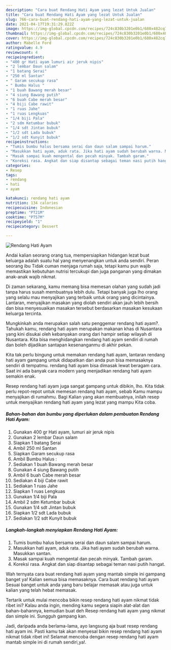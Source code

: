 ```yaml
---
description: "Cara buat Rendang Hati Ayam yang lezat Untuk Jualan"
title: "Cara buat Rendang Hati Ayam yang lezat Untuk Jualan"
slug: 766-cara-buat-rendang-hati-ayam-yang-lezat-untuk-jualan
date: 2021-04-17T19:31:29.822Z
image: https://img-global.cpcdn.com/recipes/724c830b3201e0b1/680x482cq70/rendang-hati-ayam-foto-resep-utama.jpg
thumbnail: https://img-global.cpcdn.com/recipes/724c830b3201e0b1/680x482cq70/rendang-hati-ayam-foto-resep-utama.jpg
cover: https://img-global.cpcdn.com/recipes/724c830b3201e0b1/680x482cq70/rendang-hati-ayam-foto-resep-utama.jpg
author: Mabelle Ford
ratingvalue: 4.9
reviewcount: 4
recipeingredient:
- "400 gr Hati ayam lumuri air jeruk nipis"
- "2 lembar Daun salam"
- "1 batang Serai"
- "250 ml Santan"
- " Garam secukup rasa"
- " Bumbu Halus "
- "1 buah Bawang merah besar"
- "4 siung Bawang putih"
- "6 buah Cabe merah besar"
- "4 biji Cabe rawit"
- "1 ruas Jahe"
- "1 ruas Lengkuas"
- "1/4 biji Pala"
- "2 sdm Ketumbar bubuk"
- "1/4 sdt Jintan bubuk"
- "1/2 sdt Lada bubuk"
- "1/2 sdt Kunyit bubuk"
recipeinstructions:
- "Tumis bumbu halus bersama serai dan daun salam sampai harum."
- "Masukkan hati ayam, aduk rata. Jika hati ayam sudah berubah warna. Masukkan santan."
- "Masak sampai kuah mengental dan pecah minyak. Tambah garam."
- "Koreksi rasa. Angkat dan siap disantap sebagai teman nasi putih hangat."
categories:
- Resep
tags:
- rendang
- hati
- ayam

katakunci: rendang hati ayam 
nutrition: 134 calories
recipecuisine: Indonesian
preptime: "PT21M"
cooktime: "PT57M"
recipeyield: "1"
recipecategory: Dessert

---
```



![Rendang Hati Ayam](https://img-global.cpcdn.com/recipes/724c830b3201e0b1/680x482cq70/rendang-hati-ayam-foto-resep-utama.jpg)

Andai kalian seorang orang tua, mempersiapkan hidangan lezat buat keluarga adalah suatu hal yang menyenangkan untuk anda sendiri. Peran seorang ibu Tidak cuman menjaga rumah saja, tetapi kamu pun wajib memastikan kebutuhan nutrisi tercukupi dan juga panganan yang dimakan anak-anak wajib nikmat.

Di zaman  sekarang, kamu memang bisa memesan olahan yang sudah jadi tanpa harus susah membuatnya lebih dulu. Tetapi banyak juga lho orang yang selalu mau menyajikan yang terbaik untuk orang yang dicintainya. Lantaran, menyajikan masakan yang diolah sendiri akan jauh lebih bersih dan bisa menyesuaikan masakan tersebut berdasarkan masakan kesukaan keluarga tercinta. 



Mungkinkah anda merupakan salah satu penggemar rendang hati ayam?. Tahukah kamu, rendang hati ayam merupakan makanan khas di Nusantara yang kini disukai oleh kebanyakan orang dari hampir setiap wilayah di Nusantara. Kita bisa menghidangkan rendang hati ayam sendiri di rumah dan boleh dijadikan santapan kesenanganmu di akhir pekan.

Kita tak perlu bingung untuk memakan rendang hati ayam, lantaran rendang hati ayam gampang untuk didapatkan dan anda pun bisa memasaknya sendiri di tempatmu. rendang hati ayam bisa dimasak lewat beragam cara. Saat ini ada banyak cara modern yang menjadikan rendang hati ayam semakin enak.

Resep rendang hati ayam juga sangat gampang untuk dibikin, lho. Kita tidak perlu repot-repot untuk memesan rendang hati ayam, sebab Kamu mampu menyajikan di rumahmu. Bagi Kalian yang akan membuatnya, inilah resep untuk menyajikan rendang hati ayam yang lezat yang mampu Kita coba.

<!--inarticleads1-->

##### Bahan-bahan dan bumbu yang diperlukan dalam pembuatan Rendang Hati Ayam:

1. Gunakan 400 gr Hati ayam, lumuri air jeruk nipis
1. Gunakan 2 lembar Daun salam
1. Siapkan 1 batang Serai
1. Ambil 250 ml Santan
1. Siapkan  Garam secukup rasa
1. Ambil  Bumbu Halus :
1. Sediakan 1 buah Bawang merah besar
1. Gunakan 4 siung Bawang putih
1. Ambil 6 buah Cabe merah besar
1. Sediakan 4 biji Cabe rawit
1. Sediakan 1 ruas Jahe
1. Siapkan 1 ruas Lengkuas
1. Gunakan 1/4 biji Pala
1. Ambil 2 sdm Ketumbar bubuk
1. Gunakan 1/4 sdt Jintan bubuk
1. Siapkan 1/2 sdt Lada bubuk
1. Sediakan 1/2 sdt Kunyit bubuk




<!--inarticleads2-->

##### Langkah-langkah menyiapkan Rendang Hati Ayam:

1. Tumis bumbu halus bersama serai dan daun salam sampai harum.
1. Masukkan hati ayam, aduk rata. Jika hati ayam sudah berubah warna. Masukkan santan.
1. Masak sampai kuah mengental dan pecah minyak. Tambah garam.
1. Koreksi rasa. Angkat dan siap disantap sebagai teman nasi putih hangat.




Wah ternyata cara buat rendang hati ayam yang mantab simple ini gampang banget ya! Kalian semua bisa memasaknya. Cara buat rendang hati ayam Sesuai banget untuk anda yang baru belajar memasak atau juga untuk kalian yang telah hebat memasak.

Tertarik untuk mulai mencoba bikin resep rendang hati ayam nikmat tidak ribet ini? Kalau anda ingin, mending kamu segera siapin alat-alat dan bahan-bahannya, kemudian buat deh Resep rendang hati ayam yang nikmat dan simple ini. Sungguh gampang kan. 

Jadi, daripada anda berlama-lama, ayo langsung aja buat resep rendang hati ayam ini. Pasti kamu tak akan menyesal bikin resep rendang hati ayam nikmat tidak ribet ini! Selamat mencoba dengan resep rendang hati ayam mantab simple ini di rumah sendiri,ya!.

